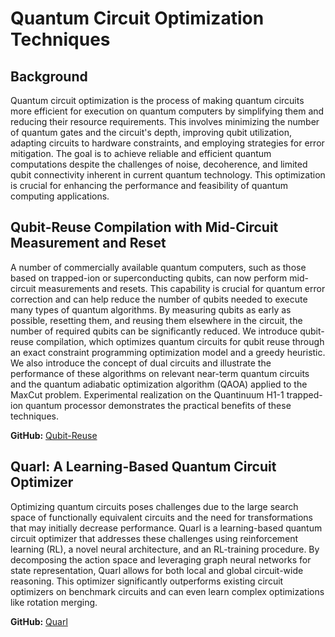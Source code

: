 
# Quantum Circuit Optimization Techniques

## Background

Quantum circuit optimization is the process of making quantum circuits more efficient for execution on quantum computers by simplifying them and reducing their resource requirements. This involves minimizing the number of quantum gates and the circuit's depth, improving qubit utilization, adapting circuits to hardware constraints, and employing strategies for error mitigation. The goal is to achieve reliable and efficient quantum computations despite the challenges of noise, decoherence, and limited qubit connectivity inherent in current quantum technology. This optimization is crucial for enhancing the performance and feasibility of quantum computing applications.

## Qubit-Reuse Compilation with Mid-Circuit Measurement and Reset

A number of commercially available quantum computers, such as those based on trapped-ion or superconducting qubits, can now perform mid-circuit measurements and resets. This capability is crucial for quantum error correction and can help reduce the number of qubits needed to execute many types of quantum algorithms. By measuring qubits as early as possible, resetting them, and reusing them elsewhere in the circuit, the number of required qubits can be significantly reduced. We introduce qubit-reuse compilation, which optimizes quantum circuits for qubit reuse through an exact constraint programming optimization model and a greedy heuristic. We also introduce the concept of dual circuits and illustrate the performance of these algorithms on relevant near-term quantum circuits and the quantum adiabatic optimization algorithm (QAOA) applied to the MaxCut problem. Experimental realization on the Quantinuum H1-1 trapped-ion quantum processor demonstrates the practical benefits of these techniques.

**GitHub:** [Qubit-Reuse](https://github.com/qiskit-community/qiskit-qubit-reuse/tree/main)

## Quarl: A Learning-Based Quantum Circuit Optimizer

Optimizing quantum circuits poses challenges due to the large search space of functionally equivalent circuits and the need for transformations that may initially decrease performance. Quarl is a learning-based quantum circuit optimizer that addresses these challenges using reinforcement learning (RL), a novel neural architecture, and an RL-training procedure. By decomposing the action space and leveraging graph neural networks for state representation, Quarl allows for both local and global circuit-wide reasoning. This optimizer significantly outperforms existing circuit optimizers on benchmark circuits and can even learn complex optimizations like rotation merging. 

**GitHub:** [Quarl](https://github.com/quantum-compiler/Quarl)
